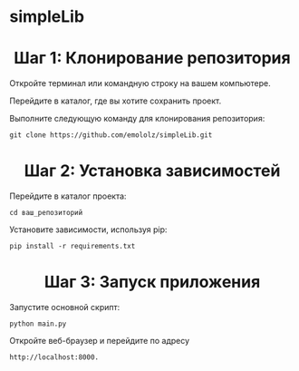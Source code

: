 # simpleLib
<h1 align="center">Шаг 1: Клонирование репозитория</h1>

Откройте терминал или командную строку на вашем компьютере.

Перейдите в каталог, где вы хотите сохранить проект.

Выполните следующую команду для клонирования репозитория:

    git clone https://github.com/emololz/simpleLib.git

<h1 align="center">Шаг 2: Установка зависимостей</h1>

Перейдите в каталог проекта:

    cd ваш_репозиторий

Установите зависимости, используя pip:

    pip install -r requirements.txt

<h1 align="center">Шаг 3: Запуск приложения</h1>

Запустите основной скрипт:

    python main.py

Откройте веб-браузер и перейдите по адресу 

    http://localhost:8000.
